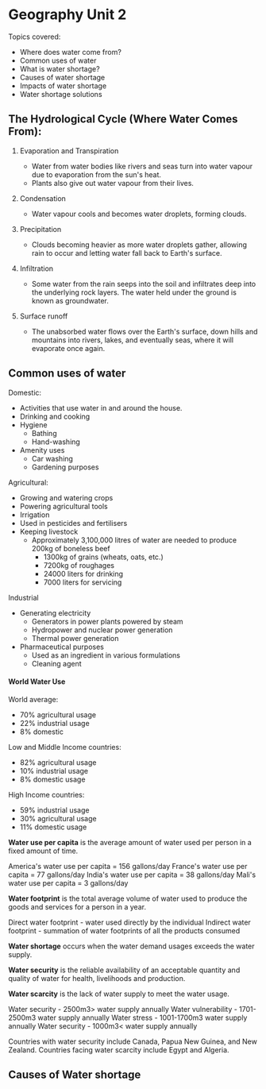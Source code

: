 # Geography Unit 2

Topics covered:
- Where does water come from?
- Common uses of water 
- What is water shortage?
- Causes of water shortage
- Impacts of water shortage
- Water shortage solutions

## The Hydrological Cycle (Where Water Comes From):
1. Evaporation and Transpiration
   - Water from water bodies like rivers and seas turn into water vapour due to evaporation from the sun's heat.
   - Plants also give out water vapour from their lives.
   
2. Condensation
   - Water vapour cools and becomes water droplets, forming clouds.
   
3. Precipitation
   - Clouds becoming heavier as more water droplets gather, allowing rain to occur and letting water fall back to Earth's surface.
   
 4. Infiltration
    - Some water from the rain seeps into the soil and infiltrates deep into the underlying rock layers. The water held under the ground is known as groundwater.
    
 5. Surface runoff
    - The unabsorbed water flows over the Earth's surface, down hills and mountains into rivers, lakes, and eventually seas, where it will evaporate once again.
    
## Common uses of water
Domestic:
- Activities that use water in and around the house.
- Drinking and cooking
- Hygiene
  - Bathing
  - Hand-washing
- Amenity uses
  - Car washing
  - Gardening purposes
  
Agricultural:
- Growing and watering crops
- Powering agricultural tools
- Irrigation
- Used in pesticides and fertilisers
- Keeping livestock
  - Approximately 3,100,000 litres of water are needed to produce 200kg of boneless beef
    - 1300kg of grains (wheats, oats, etc.)
    - 7200kg of roughages
    - 24000 liters for drinking
    - 7000 liters for servicing
    
Industrial
- Generating electricity
  - Generators in power plants powered by steam
  - Hydropower and nuclear power generation
  - Thermal power generation
- Pharmaceutical purposes
  - Used as an ingredient in various formulations
  - Cleaning agent
 
#### World Water Use
World average:
- 70% agricultural usage
- 22% industrial usage
- 8% domestic

Low and Middle Income countries:
- 82% agricultural usage
- 10% industrial usage
- 8% domestic usage

High Income countries:
- 59% industrial usage
- 30% agricultural usage
- 11% domestic usage

**Water use per capita** is the average amount of water used per person in a fixed amount of time.

America's water use per capita = 156 gallons/day
France's water use per capita = 77 gallons/day
India's water use per capita = 38 gallons/day
Mali's water use per capita = 3 gallons/day

**Water footprint** is the total average volume of water used to produce the goods and services for a person in a year.

Direct water footprint - water used directly by the individual
Indirect water footprint - summation of water footprints of all the products consumed

**Water shortage** occurs when the water demand usages exceeds the water supply.

**Water security** is the reliable availability of an acceptable quantity and quality of water for health, livelihoods and production.

**Water scarcity** is the lack of water supply to meet the water usage.

Water security - 2500m3> water supply annually
Water vulnerability - 1701-2500m3 water supply annually
Water stress - 1001-1700m3 water supply annually
Water security - 1000m3< water supply annually

Countries with water security include Canada, Papua New Guinea, and New Zealand.
Countries facing water scarcity include Egypt and Algeria.

## Causes of Water shortage































